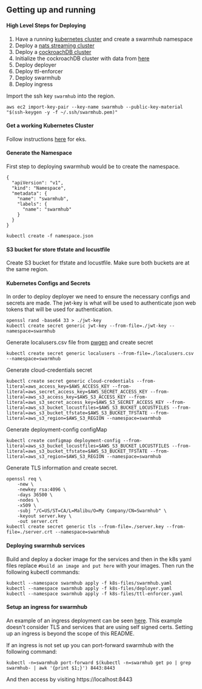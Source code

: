 ## Getting up and running
#### High Level Steps for Deploying
1. Have a running [kubernetes cluster](https://docs.aws.amazon.com/eks/latest/userguide/getting-started-eksctl.html) and create a swarmhub namespace
2. Deploy a [nats streaming cluster](https://github.com/nats-io/nats-streaming-operator)
3. Deploy a [cockroachDB cluster](https://www.cockroachlabs.com/docs/stable/orchestrate-cockroachdb-with-kubernetes.html)
4. Initialize the cockroachDB cluster with data from [here](db/tables.txt)
5. Deploy deployer
6. Deploy ttl-enforcer
7. Deploy swarmhub
8. Deploy ingress


Import the ssh key `swarmhub` into the region.
```
aws ec2 import-key-pair --key-name swarmhub --public-key-material "$(ssh-keygen -y -f ~/.ssh/swarmhub.pem)"
```

#### Get a working Kubernetes Cluster
Follow instructions [here](https://docs.aws.amazon.com/eks/latest/userguide/getting-started-eksctl.html) for eks.

#### Generate the Namespace
First step to deploying swarmhub would be to create the namespace.
```
{
  "apiVersion": "v1",
  "kind": "Namespace",
  "metadata": {
    "name": "swarmhub",
    "labels": {
      "name": "swarmhub"
    }
  }
}
```
```
kubectl create -f namespace.json
```

#### S3 bucket for store tfstate and locustfile
Create S3 bucket for tfstate and locustfile.
Make sure both buckets are at the same region.

#### Kubernetes Configs and Secrets
In order to deploy deployer we need to ensure the necessary configs and secrets are made.
The jwt-key is what will be used to authenticate json web tokens that will be used for authentication.
```
openssl rand -base64 33 > ./jwt-key
kubectl create secret generic jwt-key --from-file=./jwt-key --namespace=swarmhub
```
Generate localusers.csv file from [pwgen](pwgen/README.md) and create secret
```
kubectl create secret generic localusers --from-file=./localusers.csv --namespace=swarmhub
```
Generate cloud-credentials secret
```
kubectl create secret generic cloud-credentials --from-literal=aws_access_key=$AWS_ACCESS_KEY --from-literal=aws_secret_access_key=$AWS_SECRET_ACCESS_KEY --from-literal=aws_s3_access_key=$AWS_S3_ACCESS_KEY --from-literal=aws_s3_secret_access_key=$AWS_S3_SECRET_ACCESS_KEY --from-literal=aws_s3_bucket_locustfiles=$AWS_S3_BUCKET_LOCUSTFILES --from-literal=aws_s3_bucket_tfstate=$AWS_S3_BUCKET_TFSTATE --from-literal=aws_s3_region=$AWS_S3_REGION --namespace=swarmhub
```
Generate deployment-config configMap
```
kubectl create configmap deployment-config --from-literal=aws_s3_bucket_locustfiles=$AWS_S3_BUCKET_LOCUSTFILES --from-literal=aws_s3_bucket_tfstate=$AWS_S3_BUCKET_TFSTATE --from-literal=aws_s3_region=$AWS_S3_REGION --namespace=swarmhub
```
Generate TLS information and create secret.
```
openssl req \
    -new \
    -newkey rsa:4096 \
    -days 36500 \
    -nodes \
    -x509 \
    -subj "/C=US/ST=CA/L=Malibu/O=My Company/CN=Swarmhub" \
    -keyout server.key \
    -out server.crt
kubectl create secret generic tls --from-file=./server.key --from-file=./server.crt --namespace=swarmhub  
```

#### Deploying swarmhub services
Build and deploy a docker image for the services and then in the k8s yaml files replace `#build an image and put here` with your images. Then run the following kubectl commands:
```
kubectl --namespace swarmhub apply -f k8s-files/swarmhub.yaml
kubectl --namespace swarmhub apply -f k8s-files/deployer.yaml
kubectl --namespace swarmhub apply -f k8s-files/ttl-enforcer.yaml
```

#### Setup an ingress for swarmhub
An example of an ingress deployment can be seen [here](https://docs.aws.amazon.com/eks/latest/userguide/alb-ingress.html). This example doesn't consider TLS and services that are using self signed certs. Setting up an ingress is beyond the scope of this README.
  
If an ingress is not set up you can port-forward swarmhub with the following command:
```
kubectl -n=swarmhub port-forward $(kubectl -n=swarmhub get po | grep swarmhub- | awk '{print $1;}') 8443:8443
```
And then access by visiting https://localhost:8443
